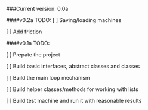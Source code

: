 ###Current version: 0.0a


####v0.2a TODO:
[ ] Saving/loading machines

[ ] Add friction

####v0.1a TODO:

[ ] Prepate the project

[ ] Build basic interfaces, abstract classes and classes

[ ] Build the main loop mechanism

[ ] Build helper classes/methods for working with lists

[ ] Build test machine and run it with reasonable results
